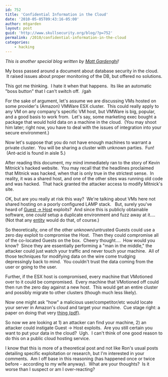 ```yaml
---
id: 752
title: 'Confidential Information in the Cloud'
date: '2010-05-05T09:43:16-05:00'
author: mtgarden
layout: post
guid: 'http://www.skullsecurity.org/blog/?p=752'
permalink: /2010/confidential-information-in-the-cloud
categories:
    - hacking
---
```


<em>This is another special blog written by <a href='http://twitter.com/matt_gardenghi'>Matt Gardenghi</a>!</em> 

My boss passed around a document about database security in the cloud.  It raised issues about proper monitoring of the DB, but offered no solutions.

This got me thinking.  I hate it when that happens.  Its like an automatic "boss button" that I can't switch off.  /gah

For the sake of argument, let's assume we are discussing VMs hosted on some provider's (Amazon) VMWare ESX cluster.  This could really apply to any VM on any company's specific VM host, but VMWare is big, popular, and a good basis to work from.  Let's say, some marketing exec bought a package that would hold data on a machine in the cloud.  (You may shoot him later; right now, you have to deal with the issues of integration into your secure environment.)
<!--more-->
Now let's suppose that you do not have enough machines to warrant a private cluster.  You will be sharing a cluster with unknown parties.  Fun!  (Ant-acid is found in aisle 5.)

After reading this document, my mind immediately ran to the story of Kevin Mitnick's hacked website.  You may recall that the headlines proclaimed that Mitnick was hacked, when that is only true in the strictest sense.  In reality, it was a shared host, and one of the other sites was running old code and was hacked.  That hack granted the attacker access to modify Mitnick's site.

OK, but are you really at risk this way?  We're talking about VMs here not shared hosting on a poorly configured LAMP stack.   But, surely you've heard of <a href="http://lists.vmware.com/pipermail/security-announce/2009/000055.html">Guest -&gt; Host</a> exploits?  And since this is publicly obtainable software, one *could* setup a duplicate environment and fuzz away at it....  (Not that any <a href="http://en.wikipedia.org/wiki/Russian_Business_Network">entity</a> would do that, of course.)

So theoretically, one of the other unknown/untrusted Guests could use a zero day exploit to compromise the Host.  Then they could compromise all of the co-located Guests on the box.  Cheery thought....  How would you know?  Since they are essentially performing a "man in the middle," the attacker could just watch your traffic and never touch your machine.  All of those techniques for modifying data on the wire come trudging depressingly back to mind.  You couldn't trust the data coming from the user or going to the user.

Further, if the ESX host is compromised, every machine that VMotioned over to it could be compromised.  Every machine that VMotioned off could then run the zero day against a new host.  This would get an entire cluster and possibly migrate to other clusters (though much less likely).

Now one might ask "how" a malicious user/competitor/etc would locate your server in Amazon's cloud and target your machine.  Cue stage right: a paper on doing that very <a href="http://cseweb.ucsd.edu/~hovav/dist/cloudsec.pdf">thing (pdf)</a>.

So now we are looking at 1) an attacker can find your machine, 2) an attacker could instigate Guest -&gt; Host exploits.  Are you still certain you want to put your data in the cloud?  Ugh.  I can't think of one good reason to do this on a public cloud hosting service.

I know that this is more of a theoretical post and not like Ron's usual posts detailing specific exploitation or research, but I'm interested in your comments.  Am I off base in this reasoning (has happened once or twice before - according to my wife anyway).  What are your thoughts?  Is it worse than I suspect or am I over-reacting?
